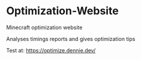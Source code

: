 # Optimization-Website
Minecraft optimization website

Analyses timings reports and gives optimization tips

Test at: https://optimize.dennie.dev/
